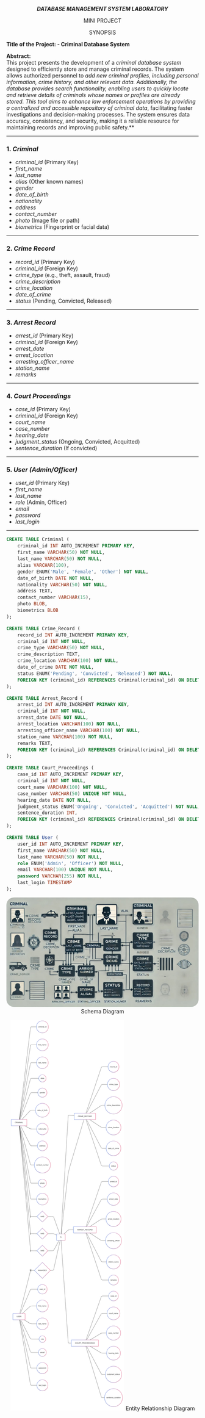 ***<p style="text-align:center;">DATABASE MANAGEMENT SYSTEM LABORATORY</p>***
<p style="text-align:center;">MINI PROJECT</p>
<p style="text-align:center;">SYNOPSIS</p> 

**Title of the Project: - Criminal Database System**

**Abstract:**  
This project presents the development of a *criminal database system* designed to efficiently store and manage criminal records. The system allows authorized personnel to *add new criminal profiles, including personal information, crime history, and other relevant data. Additionally, the database provides search functionality, enabling users to quickly locate and retrieve details of criminals whose names or profiles are already stored. This tool aims to enhance law enforcement operations by providing a centralized and accessible repository of criminal data*, facilitating faster investigations and decision-making processes. The system ensures data accuracy, consistency, and security, making it a reliable resource for maintaining records and improving public safety.**

---

### 1. *Criminal*  
- *criminal_id* (Primary Key)  
- *first_name*  
- *last_name*  
- *alias* (Other known names)  
- *gender*  
- *date_of_birth*  
- *nationality*  
- *address*  
- *contact_number*  
- *photo* (Image file or path)  
- *biometrics* (Fingerprint or facial data)  

---

### 2. *Crime Record*  
- *record_id* (Primary Key)  
- *criminal_id* (Foreign Key)  
- *crime_type* (e.g., theft, assault, fraud)  
- *crime_description*  
- *crime_location*  
- *date_of_crime*  
- *status* (Pending, Convicted, Released)  

---

### 3. *Arrest Record*  
- *arrest_id* (Primary Key)  
- *criminal_id* (Foreign Key)  
- *arrest_date*  
- *arrest_location*  
- *arresting_officer_name*  
- *station_name*  
- *remarks*  

---

### 4. *Court Proceedings*  
- *case_id* (Primary Key)  
- *criminal_id* (Foreign Key)  
- *court_name*  
- *case_number*  
- *hearing_date*  
- *judgment_status* (Ongoing, Convicted, Acquitted)  
- *sentence_duration* (If convicted)  

---

### 5. *User (Admin/Officer)*  
- *user_id* (Primary Key)  
- *first_name*  
- *last_name*  
- *role* (Admin, Officer)  
- *email*  
- *password*  
- *last_login*  

---
```sql
CREATE TABLE Criminal (
    criminal_id INT AUTO_INCREMENT PRIMARY KEY,
    first_name VARCHAR(50) NOT NULL,
    last_name VARCHAR(50) NOT NULL,
    alias VARCHAR(100),
    gender ENUM('Male', 'Female', 'Other') NOT NULL,
    date_of_birth DATE NOT NULL,
    nationality VARCHAR(50) NOT NULL,
    address TEXT,
    contact_number VARCHAR(15),
    photo BLOB,
    biometrics BLOB
);

```
```sql
CREATE TABLE Crime_Record (
    record_id INT AUTO_INCREMENT PRIMARY KEY,
    criminal_id INT NOT NULL,
    crime_type VARCHAR(50) NOT NULL,
    crime_description TEXT,
    crime_location VARCHAR(100) NOT NULL,
    date_of_crime DATE NOT NULL,
    status ENUM('Pending', 'Convicted', 'Released') NOT NULL,
    FOREIGN KEY (criminal_id) REFERENCES Criminal(criminal_id) ON DELETE CASCADE
);
```

```sql
CREATE TABLE Arrest_Record (
    arrest_id INT AUTO_INCREMENT PRIMARY KEY,
    criminal_id INT NOT NULL,
    arrest_date DATE NOT NULL,
    arrest_location VARCHAR(100) NOT NULL,
    arresting_officer_name VARCHAR(100) NOT NULL,
    station_name VARCHAR(100) NOT NULL,
    remarks TEXT,
    FOREIGN KEY (criminal_id) REFERENCES Criminal(criminal_id) ON DELETE CASCADE
);
```
```sql
CREATE TABLE Court_Proceedings (
    case_id INT AUTO_INCREMENT PRIMARY KEY,
    criminal_id INT NOT NULL,
    court_name VARCHAR(100) NOT NULL,
    case_number VARCHAR(50) UNIQUE NOT NULL,
    hearing_date DATE NOT NULL,
    judgment_status ENUM('Ongoing', 'Convicted', 'Acquitted') NOT NULL,
    sentence_duration INT,
    FOREIGN KEY (criminal_id) REFERENCES Criminal(criminal_id) ON DELETE CASCADE
);
```
```sql
CREATE TABLE User (
    user_id INT AUTO_INCREMENT PRIMARY KEY,
    first_name VARCHAR(50) NOT NULL,
    last_name VARCHAR(50) NOT NULL,
    role ENUM('Admin', 'Officer') NOT NULL,
    email VARCHAR(100) UNIQUE NOT NULL,
    password VARCHAR(255) NOT NULL,
    last_login TIMESTAMP
);
```
<p style="text-align: center">
<img src="schema.jpg" alt="schema diagram" style="border-radius: 20px">
<span>Schema Diagram</span>
</p>
<p style="text-align: center">
<img src="er_diag.png" alt="erdiag">
<span>Entity Relationship Diagram</span>
</p>